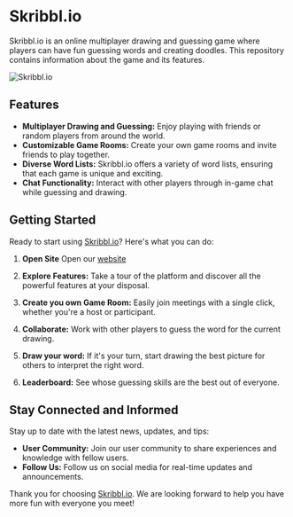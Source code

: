 # Skribbl.io

Skribbl.io is an online multiplayer drawing and guessing game where players can have fun guessing words and creating doodles. This repository contains information about the game and its features.

![Skribbl.io](https://your-image-url-here.com/skribbl_screenshot.png)

## Features

- **Multiplayer Drawing and Guessing:** Enjoy playing with friends or random players from around the world.
- **Customizable Game Rooms:** Create your own game rooms and invite friends to play together.
- **Diverse Word Lists:** Skribbl.io offers a variety of word lists, ensuring that each game is unique and exciting.
- **Chat Functionality:** Interact with other players through in-game chat while guessing and drawing.

## Getting Started

Ready to start using [Skribbl.io](https://skribblio.dinoscapedinosc.repl.co)? Here's what you can do:

1. **Open Site** Open our [website](https://skribblio.dinoscapedinosc.repl.co)

2. **Explore Features:** Take a tour of the platform and discover all the powerful features at your disposal.

3. **Create you own Game Room:** Easily join meetings with a single click, whether you're a host or participant.

4. **Collaborate:** Work with other players to guess the word for the current drawing.

5. **Draw your word:** If it's your turn, start drawing the best picture for others to interpret the right word.

6. **Leaderboard:** See whose guessing skills are the best out of everyone.

## Stay Connected and Informed

Stay up to date with the latest news, updates, and tips:

- **User Community:** Join our user community to share experiences and knowledge with fellow users.
- **Follow Us:** Follow us on social media for real-time updates and announcements.


Thank you for choosing [Skribbl.io](https://skribblio.dinoscapedinosc.repl.co). We are looking forward to help you have more fun with everyone you meet!
